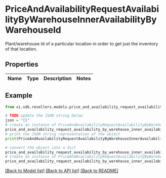 # PriceAndAvailabilityRequestAvailabilityByWarehouseInnerAvailabilityByWarehouseId

Plant/warehouse Id of a particular location in order to get just the inventory of that location.

## Properties

Name | Type | Description | Notes
------------ | ------------- | ------------- | -------------

## Example

```python
from xi.sdk.resellers.models.price_and_availability_request_availability_by_warehouse_inner_availability_by_warehouse_id import PriceAndAvailabilityRequestAvailabilityByWarehouseInnerAvailabilityByWarehouseId

# TODO update the JSON string below
json = "{}"
# create an instance of PriceAndAvailabilityRequestAvailabilityByWarehouseInnerAvailabilityByWarehouseId from a JSON string
price_and_availability_request_availability_by_warehouse_inner_availability_by_warehouse_id_instance = PriceAndAvailabilityRequestAvailabilityByWarehouseInnerAvailabilityByWarehouseId.from_json(json)
# print the JSON string representation of the object
print(PriceAndAvailabilityRequestAvailabilityByWarehouseInnerAvailabilityByWarehouseId.to_json())

# convert the object into a dict
price_and_availability_request_availability_by_warehouse_inner_availability_by_warehouse_id_dict = price_and_availability_request_availability_by_warehouse_inner_availability_by_warehouse_id_instance.to_dict()
# create an instance of PriceAndAvailabilityRequestAvailabilityByWarehouseInnerAvailabilityByWarehouseId from a dict
price_and_availability_request_availability_by_warehouse_inner_availability_by_warehouse_id_from_dict = PriceAndAvailabilityRequestAvailabilityByWarehouseInnerAvailabilityByWarehouseId.from_dict(price_and_availability_request_availability_by_warehouse_inner_availability_by_warehouse_id_dict)
```
[[Back to Model list]](../README.md#documentation-for-models) [[Back to API list]](../README.md#documentation-for-api-endpoints) [[Back to README]](../README.md)


